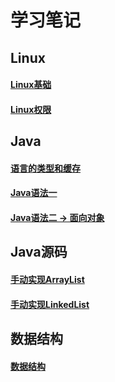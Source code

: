 # 学习笔记

## Linux
#### [Linux基础](https://github.com/huangchucai/BEE-blog/issues/2)
#### [Linux权限](https://github.com/huangchucai/BEE-blog/issues/1)

## Java
#### [语言的类型和缓存](https://github.com/huangchucai/BEE-blog/issues/3)
#### [Java语法一](https://github.com/huangchucai/BEE-blog/issues/5)
#### [Java语法二 -> 面向对象](https://github.com/huangchucai/BEE-blog/issues/4)

## Java源码
#### [手动实现ArrayList](https://github.com/huangchucai/BEE-blog/issues/6)  
#### [手动实现LinkedList](https://github.com/huangchucai/BEE-blog/issues/8)

## 数据结构
#### [数据结构](https://github.com/huangchucai/BEE-blog/issues/7)
